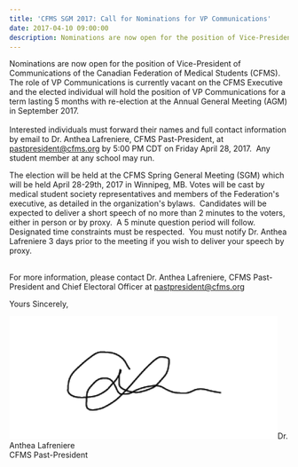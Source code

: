 ```yaml
---
title: 'CFMS SGM 2017: Call for Nominations for VP Communications'
date: 2017-04-10 09:00:00
description: Nominations are now open for the position of Vice-President Communications of the Canadian Federation of Medical Students (CFMS).
---
```



Nominations are now open for the position of Vice-President of Communications of the Canadian Federation of Medical Students (CFMS).  The role of VP Communications is currently vacant on the CFMS Executive and the elected individual will hold the position of VP Communications for a term lasting 5 months with re-election at the Annual General Meeting (AGM) in September 2017.
<br>
<br>Interested individuals must forward their names and full contact information by email to Dr. Anthea Lafreniere, CFMS Past-President, at [pastpresident@cfms.org](javascript:void(location.href='mailto:'+String.fromCharCode(112,97,115,116,112,114,101,115,105,100,101,110,116,64,99,102,109,115,46,111,114,103)+'?subject=Call%20for%20Nominations%20for%20CFMS%20VP%20Communications')) by 5:00 PM CDT on Friday April 28, 2017.  Any student member at any school may run.

The election will be held at the CFMS Spring General Meeting (SGM) which will be held April 28-29th, 2017 in Winnipeg, MB. Votes will be cast by medical student society representatives and members of the Federation's executive, as detailed in the organization's bylaws.  Candidates will be expected to deliver a short speech of no more than 2 minutes to the voters, either in person or by proxy.  A 5 minute question period will follow.  Designated time constraints must be respected.  You must notify Dr. Anthea Lafreniere 3 days prior to the meeting if you wish to deliver your speech by proxy.

<br>For more information, please contact Dr. Anthea Lafreniere, CFMS Past-President and Chief Electoral Officer at [pastpresident@cfms.org](javascript:void(location.href='mailto:'+String.fromCharCode(112,97,115,116,112,114,101,115,105,100,101,110,116,64,99,102,109,115,46,111,114,103)+'?subject=Call%20for%20Nominations%20for%20CFMS%20VP%20Communications'))

Yours Sincerely,

![](/uploads/versions/anthea-signature---x----484-221x---.png)Dr. Anthea Lafreniere
<br>CFMS Past-President